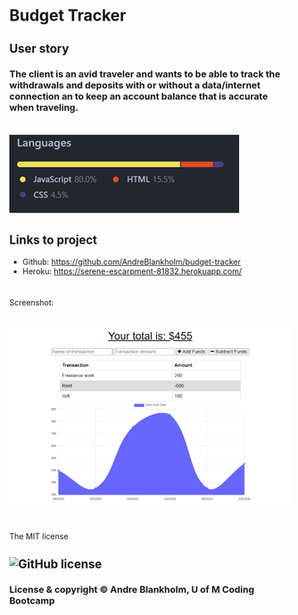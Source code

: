 


# Budget Tracker
## 
## User story
### The client is an avid traveler and wants to be able to track the withdrawals and deposits with or without a data/internet connection an to keep an account balance that is accurate when traveling.
#
# <img src="./public/images/19lan.png"  alt="list of software languages used">
## Links to project 
* Github: https://github.com/AndreBlankholm/budget-tracker
* Heroku: https://serene-escarpment-81832.herokuapp.com/
#
Screenshot:
# <img src="./public/images/chal 19 2022-07-15 173404.png"  alt="picture of budget-tracker app">


#
The MIT license 
## ![GitHub license](https://img.shields.io/badge/license-MIT-blue.svg)
### License & copyright © Andre Blankholm, U of M Coding Bootcamp

